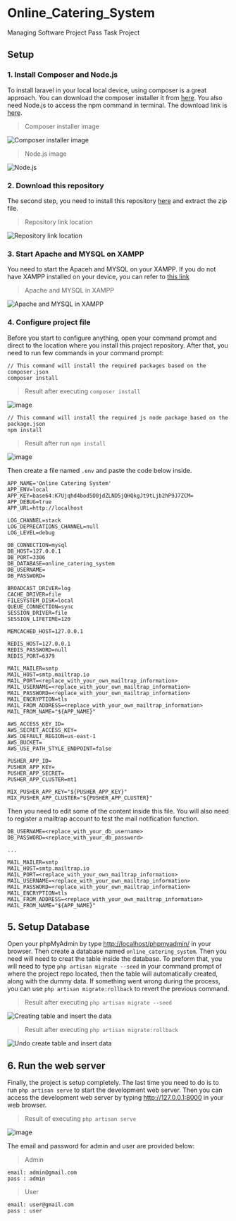 # Online_Catering_System
 Managing Software Project Pass Task Project

## Setup

### 1. Install Composer and Node.js
To install laravel in your local local device, using composer is a great approach. You can download the composer installer it from <a href="https://getcomposer.org/download/">here</a>. You also need Node.js to access the npm command in terminal. The download link is <a href="https://nodejs.org/en/">here</a>.

>Composer installer image
>
![Composer installer image](http://5balloons.info/wp-content/uploads/2018/09/Composer-Setup-Window.png)

>Node.js image
>
![Node.js](https://user-images.githubusercontent.com/40930751/169581950-a541f7d5-a178-46da-a4f9-2c1e56fcde90.png)


### 2. Download this repository
The second step, you need to install this repository <a href="https://github.com/MMeow223/Online_Catering_System/archive/refs/heads/main.zip">here</a> and extract the zip file.

>Repository link location
>
![Repository link location](https://user-images.githubusercontent.com/40930751/169580269-08856170-13da-4e6e-ac5d-222b598758b4.png)


### 3. Start Apache and MYSQL on XAMPP
You need to start the Apaceh and MYSQL on your XAMPP. If you do not have XAMPP installed on your device, you can refer to  <a href="https://www.apachefriends.org/index.html">this link</a>

>Apache and MYSQL in XAMPP
>
![Apache and MYSQL in XAMPP](https://user-images.githubusercontent.com/40930751/169580115-90e44812-1165-407c-8cab-3d73a7bd2366.png)

### 4. Configure project file
Before you start to configure anything, open your command prompt and direct to the location where you install this project repository. After that, you need to run few commands in your command prompt:

```
// This command will install the required packages based on the composer.json
composer install
```
>Result after executing ```composer install```
>
![image](https://user-images.githubusercontent.com/40930751/169582641-5dd14b0d-33ac-411a-9d45-203c0ce1e417.png)

```
// This command will install the required js node package based on the package.json
npm install
```

> Result after run ```npm install```
> 
![image](https://user-images.githubusercontent.com/40930751/169582717-1a5ce033-77a4-4938-ac60-44cb74e676a5.png)


Then create a file named  ```.env``` and paste the code below inside.

```
APP_NAME='Online Catering System'
APP_ENV=local
APP_KEY=base64:K7Ujqhd4bod5O0jdZLND5jQHQkgJt9tLjb2hP9J7ZCM=
APP_DEBUG=true
APP_URL=http://localhost

LOG_CHANNEL=stack
LOG_DEPRECATIONS_CHANNEL=null
LOG_LEVEL=debug

DB_CONNECTION=mysql
DB_HOST=127.0.0.1
DB_PORT=3306
DB_DATABASE=online_catering_system
DB_USERNAME=
DB_PASSWORD=

BROADCAST_DRIVER=log
CACHE_DRIVER=file
FILESYSTEM_DISK=local
QUEUE_CONNECTION=sync
SESSION_DRIVER=file
SESSION_LIFETIME=120

MEMCACHED_HOST=127.0.0.1

REDIS_HOST=127.0.0.1
REDIS_PASSWORD=null
REDIS_PORT=6379

MAIL_MAILER=smtp
MAIL_HOST=smtp.mailtrap.io
MAIL_PORT=<replace_with_your_own_mailtrap_information>
MAIL_USERNAME=<replace_with_your_own_mailtrap_information>
MAIL_PASSWORD=<replace_with_your_own_mailtrap_information>
MAIL_ENCRYPTION=tls
MAIL_FROM_ADDRESS=<replace_with_your_own_mailtrap_information>
MAIL_FROM_NAME="${APP_NAME}"

AWS_ACCESS_KEY_ID=
AWS_SECRET_ACCESS_KEY=
AWS_DEFAULT_REGION=us-east-1
AWS_BUCKET=
AWS_USE_PATH_STYLE_ENDPOINT=false

PUSHER_APP_ID=
PUSHER_APP_KEY=
PUSHER_APP_SECRET=
PUSHER_APP_CLUSTER=mt1

MIX_PUSHER_APP_KEY="${PUSHER_APP_KEY}"
MIX_PUSHER_APP_CLUSTER="${PUSHER_APP_CLUSTER}"

```
Then you need to edit some of the content inside this file. You will also need to register a mailtrap account to test the mail notification function.
```
DB_USERNAME=<replace_with_your_db_username>
DB_PASSWORD=<replace_with_your_db_password>

...

MAIL_MAILER=smtp
MAIL_HOST=smtp.mailtrap.io
MAIL_PORT=<replace_with_your_own_mailtrap_information>
MAIL_USERNAME=<replace_with_your_own_mailtrap_information>
MAIL_PASSWORD=<replace_with_your_own_mailtrap_information>
MAIL_ENCRYPTION=tls
MAIL_FROM_ADDRESS=<replace_with_your_own_mailtrap_information>
MAIL_FROM_NAME="${APP_NAME}"
```

## 5. Setup Database
Open your phpMyAdmin by type <a href="http://localhost/phpmyadmin/">http://localhost/phpmyadmin/</a> in your browser. Then create a database named ```online_catering_system```. Then you need will need to creat the table inside the database. To preform that, you will need to type ```php artisan migrate --seed``` in your command prompt of where the project repo located, then the table will automatically created, along with the dummy data. If something went wrong during the process, you can use ```php artisan migrate:rollback``` to revert the previous command.

>Result after executing ```php artisan migrate --seed```
>
![Creating table and insert the data](https://user-images.githubusercontent.com/40930751/169584942-f748689b-86e5-4bb8-8488-c2c171117f22.png)

>Result after executing ```php artisan migrate:rollback```
>
![Undo create table and insert data](https://user-images.githubusercontent.com/40930751/169585016-b47ea3be-438a-4c54-8007-7648a15e2fc3.png)


## 6. Run the web server
Finally, the project is setup completely. The last time you need to do is to run ```php artisan serve``` to start the development web server. Then you can access the development web server by typing  <a href="http://127.0.0.1:8000">http://127.0.0.1:8000</a> in your web browser. 

>Result of executing ```php artisan serve```
>
![image](https://user-images.githubusercontent.com/40930751/169587453-94126b6f-6cf3-44ae-9f7d-98688ad28bcf.png)


The email and password for admin and user are provided below:
>Admin
```
email: admin@gmail.com
pass : admin
```

>User
```
email: user@gmail.com
pass : user
```


